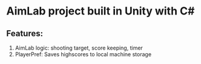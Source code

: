 # AimLab project built in Unity with C#

## Features:

1. AimLab logic: shooting target, score keeping, timer
2. PlayerPref: Saves highscores to local machine storage